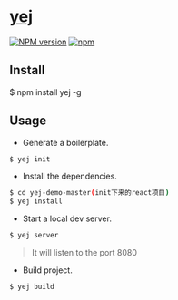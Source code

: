 # [yej](https://github.com/morepowerful/yej)
[![NPM version](https://img.shields.io/npm/v/yej.svg?style=flat)](https://npmjs.org/package/yej)
[![npm](https://img.shields.io/npm/dt/yej.svg)](https://npmjs.org/package/yej)
## Install
$ npm install yej -g

## Usage

- Generate a boilerplate.

```bash
$ yej init
```

- Install the dependencies.

```bash
$ cd yej-demo-master(init下来的react项目)
$ yej install
```

- Start a local dev server.

```bash
$ yej server
```
> It will listen to the port 8080

- Build project.

```bash
$ yej build
```
